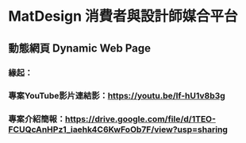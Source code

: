 # MatDesign 消費者與設計師媒合平台
## 動態網頁 Dynamic Web Page

### 緣起：


### 專案YouTube影片連結影：https://youtu.be/lf-hU1v8b3g
### 專案介紹簡報：https://drive.google.com/file/d/1TEO-FCUQcAnHPz1_iaehk4C6KwFoOb7F/view?usp=sharing 

